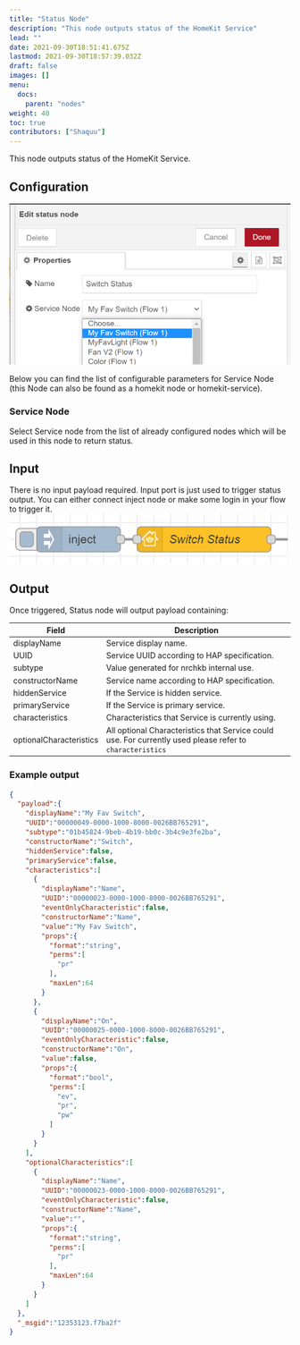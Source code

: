 ```yaml
---
title: "Status Node"
description: "This node outputs status of the HomeKit Service"
lead: ""
date: 2021-09-30T18:51:41.675Z
lastmod: 2021-09-30T18:57:39.032Z
draft: false
images: []
menu:
  docs:
    parent: "nodes"
weight: 40
toc: true
contributors: ["Shaquu"]
---
```


This node outputs status of the HomeKit Service.

## Configuration

![Edit view](edit-view.png)

Below you can find the list of configurable parameters for Service Node (this Node can also be found as a homekit node or homekit-service).

### Service Node

Select Service node from the list of already configured nodes which will be used in this node to return status.

## Input

There is no input payload required.
Input port is just used to trigger status output.
You can either connect inject node or make some login in your flow to trigger it.
![Inject node trigger](input-inject-node.png)

## Output

Once triggered, Status node will output payload containing:

| Field | Description |
|---|---|
| displayName | Service display name. |
| UUID | Service UUID according to HAP specification. |
| subtype | Value generated for nrchkb internal use. |
| constructorName | Service name according to HAP specification. |
| hiddenService | If the Service is hidden service. |
| primaryService | If the Service is primary service. |
| characteristics | Characteristics that Service is currently using. |
| optionalCharacteristics | All optional Characteristics that Service could use. For currently used please refer to `characteristics` |

### Example output

```json
{
  "payload":{
    "displayName":"My Fav Switch",
    "UUID":"00000049-0000-1000-8000-0026BB765291",
    "subtype":"01b45824-9beb-4b19-bb0c-3b4c9e3fe2ba",
    "constructorName":"Switch",
    "hiddenService":false,
    "primaryService":false,
    "characteristics":[
      {
        "displayName":"Name",
        "UUID":"00000023-0000-1000-8000-0026BB765291",
        "eventOnlyCharacteristic":false,
        "constructorName":"Name",
        "value":"My Fav Switch",
        "props":{
          "format":"string",
          "perms":[
            "pr"
          ],
          "maxLen":64
        }
      },
      {
        "displayName":"On",
        "UUID":"00000025-0000-1000-8000-0026BB765291",
        "eventOnlyCharacteristic":false,
        "constructorName":"On",
        "value":false,
        "props":{
          "format":"bool",
          "perms":[
            "ev",
            "pr",
            "pw"
          ]
        }
      }
    ],
    "optionalCharacteristics":[
      {
        "displayName":"Name",
        "UUID":"00000023-0000-1000-8000-0026BB765291",
        "eventOnlyCharacteristic":false,
        "constructorName":"Name",
        "value":"",
        "props":{
          "format":"string",
          "perms":[
            "pr"
          ],
          "maxLen":64
        }
      }
    ]
  },
  "_msgid":"12353123.f7ba2f"
}
```
